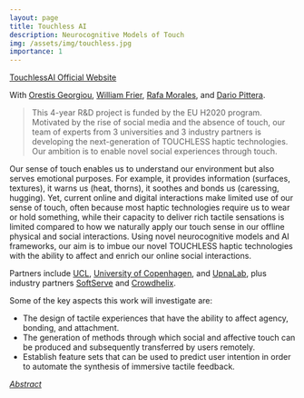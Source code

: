 ```yaml
---
layout: page
title: Touchless AI
description: Neurocognitive Models of Touch
img: /assets/img/touchless.jpg
importance: 1
---
```


<script type="text/javascript">
 function showhide(id) {
    var e = document.getElementById(id);
    e.style.display = (e.style.display == 'block') ? 'none' : 'block';
 }
</script> 

<i class="fas fa-globe-americas"></i> <a class="github-button" href="https://www.touchlessai.com" data-size="large" aria-label="TouchlessAI">TouchlessAI Official Website</a>

With [Orestis Georgiou](https://www.orestisgeorgiou.com), [William Frier](https://scholar.google.co.uk/citations?user=xFWd6ZoAAAAJ&hl=en), [Rafa Morales](https://scholar.google.co.uk/citations?hl=en&user=ejb9K1MAAAAJ), and [Dario Pittera](https://scholar.google.co.uk/citations?user=p-3YZLgAAAAJ&hl=en).

>This 4-year R&D project is funded by the EU H2020 program. Motivated by the rise of social media and the absence of touch, our team of experts from 3 universities and 3 industry partners is developing the next-generation of TOUCHLESS haptic technologies. Our ambition is to enable novel social experiences through touch.

Our sense of touch enables us to understand our environment but also serves emotional purposes. For example, it provides information (surfaces, textures), it warns us (heat, thorns), it soothes and bonds us (caressing, hugging). Yet, current online and digital interactions make limited use of our sense of touch, often because most haptic technologies require us to wear or hold something, while their capacity to deliver rich tactile sensations is limited compared to how we naturally apply our touch sense in our offline physical and social interactions. Using novel neurocognitive models and AI frameworks, our aim is to imbue our novel TOUCHLESS haptic technologies with the ability to affect and enrich our online social interactions. 

Partners include [UCL](https://www.ucl.ac.uk), [University of Copenhagen](https://www.ku.dk/english), and [UpnaLab](https://www.unavarra.es/home), plus industry partners [SoftServe](https://www.softserve.com) and [Crowdhelix](https://www.crowdhelix.com).

Some of the key aspects this work will investigate are:

* The design of tactile experiences that have the ability to affect agency, bonding, and attachment.
* The generation of methods through which social and affective touch can be produced and subsequently transferred by users remotely.
* Establish feature sets that can be used to predict user intention in order to automate the synthesis of immersive tactile feedback.

<i class="fa fa-sticky-note" aria-hidden="true"></i> <a href="javascript:showhide('touchless')">_Abstract_</a>
<div id="touchless" style="display:none;">
<p>  <div style="font-size:0.85em; text-align: justify;"> Our society is experiencing an increasing lack of social tactile interactions, due in part to increased virtualisation and the growth of digital networks, and recently magnified by social distancing measures. Sadly, many people now feel like the society described in the 1990s science fiction movie Demolition Man, where physical contact was prevented and heavily sanctioned. The increased virtualisation of our social interactions feeds our hunger for touch, the lack of which can lead to profoundly negative consequences. Interpersonal touch grounds social relations between people, with distinct patterns of tactile interaction between parent-infant dyads, adult life-partners, friends, teachers and professional colleagues and acquaintances.
Although touch is vital for how we feel and interact with our environments and is foundational for our emotional well-being, most haptic technologies have focused on functional aspects. All major haptics companies use touch to help users improve task completion, discriminate among shapes or textures, and grasp virtual objects. In contrast, social touch typically involves the stimulation of non-glabrous (hairy) parts of the skin while also affecting nociceptors (pain) and thermoreceptors (temperature). These C-tactile (CT) afferents underpin the experience of affective touch, and the pleasant sensations associated with social interactions such as caresses. Thus, current technology neither satisfy our need for touch, nor draw on recent progress in understanding social touch.
Our ambition is to go beyond functional haptic technology and enable computer systems to intelligently create the experiences lost in the virtual transition. Those experiences include agency, bonding, and attachment.
We will develop the next generation of touchless haptic technologies using neurocognitive models and a novel artificial intelligence (AI) framework. Without having physical contact, users will receive affective, social and cognitive touch sensations. </div> </p>
</div>